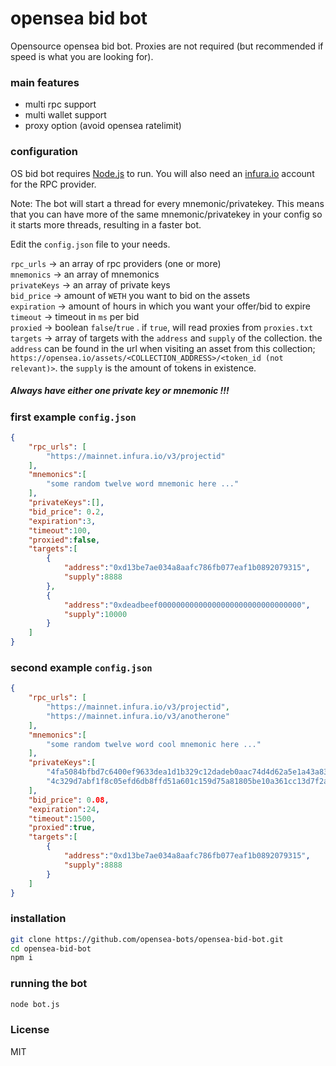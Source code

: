 # opensea bid bot
Opensource opensea bid bot.
Proxies are not required (but recommended if speed is what you are looking for).

### main features

- multi rpc support
- multi wallet support
- proxy option (avoid opensea ratelimit)


### configuration

OS bid bot requires [Node.js](https://nodejs.org/) to run.
You will also need an [infura.io](https://infura.io/dashboard/ethereum) account for the RPC provider.

Note: The bot will start a thread for every mnemonic/privatekey. This means that you can have more of the same mnemonic/privatekey in your config so it starts more threads, resulting in a faster bot.

Edit the `config.json` file to your needs.

`rpc_urls` -> an array of rpc providers (one or more)<br>
`mnemonics` -> an array of mnemonics<br>
`privateKeys` -> an array of private keys<br>
`bid_price` -> amount of `WETH` you want to bid on the assets<br>
`expiration` -> amount of hours in which you want your offer/bid to expire<br>
`timeout` -> timeout in `ms` per bid<br>
`proxied` -> boolean `false`/`true` . if `true`, will read proxies from `proxies.txt`<br>
`targets` -> array of targets with the `address` and `supply` of the collection. the `address` can be found in the url when visiting an asset from this collection; `https://opensea.io/assets/<COLLECTION_ADDRESS>/<token_id (not relevant)>`. the `supply` is the amount of tokens in existence.

##### Always have either one private key or mnemonic !!!

### first example `config.json`
```json
{
    "rpc_urls": [
        "https://mainnet.infura.io/v3/projectid"
    ],
    "mnemonics":[
        "some random twelve word mnemonic here ..."
    ],
    "privateKeys":[],
    "bid_price": 0.2,
    "expiration":3,
    "timeout":100,
    "proxied":false,
    "targets":[
        {
            "address":"0xd13be7ae034a8aafc786fb077eaf1b0892079315",
            "supply":8888
        },
        {
            "address":"0xdeadbeef00000000000000000000000000000000",
            "supply":10000
        }
    ]
}
```

### second example `config.json`
```json
{
    "rpc_urls": [
        "https://mainnet.infura.io/v3/projectid",
        "https://mainnet.infura.io/v3/anotherone"
    ],
    "mnemonics":[
        "some random twelve word cool mnemonic here ..."
    ],
    "privateKeys":[
        "4fa5084bfbd7c6400ef9633dea1d1b329c12dadeb0aac74d4d62a5e1a43a83f3",
        "4c329d7abf1f8c05efd6db8ffd51a601c159d75a81805be10a361cc13d7f2a9c"
    ],
    "bid_price": 0.08,
    "expiration":24,
    "timeout":1500,
    "proxied":true,
    "targets":[
        {
            "address":"0xd13be7ae034a8aafc786fb077eaf1b0892079315",
            "supply":8888
        }
    ]
}
```



### installation
```sh
git clone https://github.com/opensea-bots/opensea-bid-bot.git
cd opensea-bid-bot
npm i
```

### running the bot
```sh
node bot.js
```

### License

MIT

